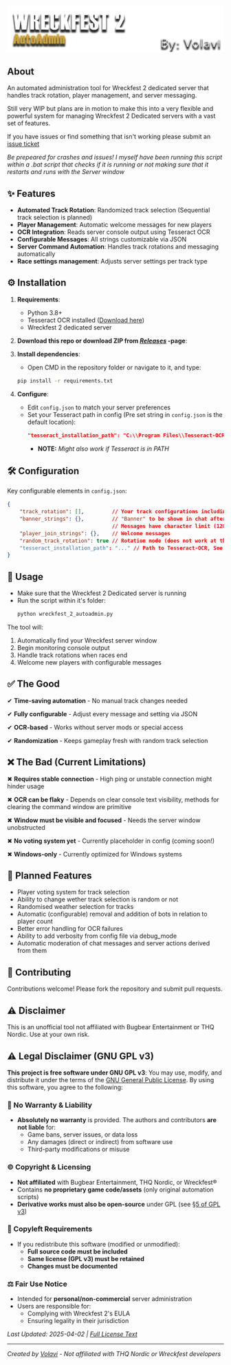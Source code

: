 
![Script banner](images/wreckfest2_autoadmin_script_banner.png)

## About

An automated administration tool for Wreckfest 2 dedicated server that handles track rotation, player management, and server messaging.

Still very WIP but plans are in motion to make this into a very flexible and powerful system for managing Wreckfest 2 Dedicated servers with a vast set of features.

If you have issues or find something that isn't working please submit an [issue ticket](https://github.com/Volavi/Wreckfest-2-Autoadmin/issues)

*Be prepeared for crashes and issues! I myself have been running this script within a .bat script that checks if it is running or not making sure that it restarts and runs with the Server window*

## ✨ Features

- **Automated Track Rotation**: Randomized track selection (Sequential track selection is planned)
- **Player Management**: Automatic welcome messages for new players
- **OCR Integration**: Reads server console output using Tesseract OCR
- **Configurable Messages**: All strings customizable via JSON
- **Server Command Automation**: Handles track rotations and messaging automatically
- **Race settings management**: Adjusts server settings per track type

## ⚙️ Installation

1. **Requirements**:
   - Python 3.8+
   - Tesseract OCR installed ([Download here](https://github.com/UB-Mannheim/tesseract/wiki))
   - Wreckfest 2 dedicated server
  
2. **Download this repo or download ZIP from [*Releases*](https://github.com/Volavi/Wreckfest-2-Autoadmin/releases) -page**:

3. **Install dependencies**:
   - Open CMD in the repository folder or navigate to it, and type:
   ```bash
   pip install -r requirements.txt
   ```
5. **Configure**:
   - Edit `config.json` to match your server preferences
   - Set your Tesseract path in config (Pre set string in `config.json` is the default location):
     ```json
     "tesseract_installation_path": "C:\\Program Files\\Tesseract-OCR\\tesseract.exe"
     ```
      - **NOTE:** *Might also work if Tesseract is in PATH*

## 🛠️ Configuration

   Key configurable elements in `config.json`:
   ```json
   {
       "track_rotation": [],         // Your track configurations including: laps, bots, damage, etc...
       "banner_strings": {},         // "Banner" to be shown in chat after every race
                                     // Messages have character limit (128)
       "player_join_strings": {},    // Welcome messages
       "random_track_rotation": true // Rotation mode (does not work at the moment)
       "tesseract_installation_path": "..." // Path to Tesseract-OCR, See: "Requirements"
   }
   ```
## 🚀 Usage

   - Make sure that the Wreckfest 2 Dedicated server is running
   - Run the script within it's folder:
      ```bash
      python wreckfest_2_autoadmin.py
      ```
   The tool will:
   
   1. Automatically find your Wreckfest server window
   2. Begin monitoring console output
   3. Handle track rotations when races end
   4. Welcome new players with configurable messages

## ✅ The Good
   
   ✔ **Time-saving automation** - No manual track changes needed
   
   ✔ **Fully configurable** - Adjust every message and setting via JSON
   
   ✔ **OCR-based** - Works without server mods or special access
   
   ✔ **Randomization** - Keeps gameplay fresh with random track selection

## ❌ The Bad (Current Limitations)

   ✖ **Requires stable connection** - High ping or unstable connection might hinder usage

   ✖ **OCR can be flaky** - Depends on clear console text visibility, methods for clearing the command window are primitive
   
   ✖ **Window must be visible and focused** - Needs the server window unobstructed
   
   ✖ **No voting system yet** - Currently placeholder in config (coming soon!)
   
   ✖ **Windows-only** - Currently optimized for Windows systems

## 🔮 Planned Features

  - Player voting system for track selection
  - Ability to change wether track selection is random or not
  - Randomised weather selection for tracks
  - Automatic (configurable) removal and addition of bots in relation to player count
  - Better error handling for OCR failures
  - Ability to add verbosity from config file via debug_mode
  - Automatic moderation of chat messages and server actions derived from them

## 🤝 Contributing
   Contributions welcome! Please fork the repository and submit pull requests.

## ⚠️ Disclaimer

   This is an unofficial tool not affiliated with Bugbear Entertainment or THQ Nordic. Use at your own risk.

## ⚠️ Legal Disclaimer (GNU GPL v3)

**This project is free software under GNU GPL v3**: You may use, modify, and distribute it under the terms of the [GNU General Public License](LICENSE). By using this software, you agree to the following:

### 📜 No Warranty & Liability
- **Absolutely no warranty** is provided. The authors and contributors **are not liable** for:
  - Game bans, server issues, or data loss
  - Any damages (direct or indirect) from software use
  - Third-party modifications or misuse

### ©️ Copyright & Licensing
- **Not affiliated** with Bugbear Entertainment, THQ Nordic, or Wreckfest®
- Contains **no proprietary game code/assets** (only original automation scripts)
- **Derivative works must also be open-source** under GPL (see [§5 of GPL v3](https://www.gnu.org/licenses/gpl-3.0.en.html#section5))

### 🔄 Copyleft Requirements
- If you redistribute this software (modified or unmodified):
  - **Full source code must be included**
  - **Same license (GPL v3) must be retained**
  - **Changes must be documented**

### ⚖️ Fair Use Notice
- Intended for **personal/non-commercial** server administration
- Users are responsible for:
  - Complying with Wreckfest 2's EULA
  - Ensuring legality in their jurisdiction

*Last Updated: 2025-04-02 | [Full License Text](LICENSE)*

---

*Created by [Volavi](https://github.com/Volavi) - Not affiliated with THQ Nordic or Wreckfest developers*
